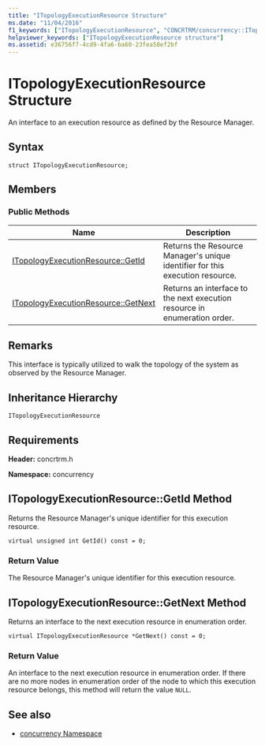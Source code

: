 ```yaml
---
title: "ITopologyExecutionResource Structure"
ms.date: "11/04/2016"
f1_keywords: ["ITopologyExecutionResource", "CONCRTRM/concurrency::ITopologyExecutionResource", "CONCRTRM/concurrency::ITopologyExecutionResource::ITopologyExecutionResource::GetId", "CONCRTRM/concurrency::ITopologyExecutionResource::ITopologyExecutionResource::GetNext"]
helpviewer_keywords: ["ITopologyExecutionResource structure"]
ms.assetid: e36756f7-4cd9-4fa6-ba60-23fea58ef2bf
---
```

# ITopologyExecutionResource Structure

An interface to an execution resource as defined by the Resource Manager.

## Syntax

```
struct ITopologyExecutionResource;
```

## Members

### Public Methods

|Name|Description|
|----------|-----------------|
|[ITopologyExecutionResource::GetId](#getid)|Returns the Resource Manager's unique identifier for this execution resource.|
|[ITopologyExecutionResource::GetNext](#getnext)|Returns an interface to the next execution resource in enumeration order.|

## Remarks

This interface is typically utilized to walk the topology of the system as observed by the Resource Manager.

## Inheritance Hierarchy

`ITopologyExecutionResource`

## Requirements

**Header:** concrtrm.h

**Namespace:** concurrency

##  <a name="getid"></a>  ITopologyExecutionResource::GetId Method

Returns the Resource Manager's unique identifier for this execution resource.

```
virtual unsigned int GetId() const = 0;
```

### Return Value

The Resource Manager's unique identifier for this execution resource.

##  <a name="getnext"></a>  ITopologyExecutionResource::GetNext Method

Returns an interface to the next execution resource in enumeration order.

```
virtual ITopologyExecutionResource *GetNext() const = 0;
```

### Return Value

An interface to the next execution resource in enumeration order. If there are no more nodes in enumeration order of the node to which this execution resource belongs, this method will return the value `NULL`.

## See also

- [concurrency Namespace](concurrency-namespace.md)
